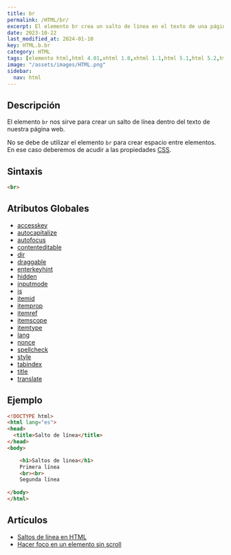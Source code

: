 ```yaml
---
title: br
permalink: /HTML/br/
excerpt: El elemento br crea un salto de línea en el texto de una página web. No se debe usar para crear espacio entre elementos.
date: 2023-10-22
last_modified_at: 2024-01-10
key: HTML.b.br
category: HTML
tags: [elemento html,html 4.01,xhtml 1.0,xhtml 1.1,html 5.1,html 5.2,html 5]
image: "/assets/images/HTML.png"
sidebar:
  nav: html
---
```


## Descripción


El elemento `br` nos sirve para crear un salto de línea dentro del texto de nuestra página web.


No se debe de utilizar el elemento `br` para crear espacio entre elementos. En ese caso deberemos de acudir a las propiedades [CSS](https://www.manualweb.net/css/).


## Sintaxis


```html
<br>
```


## Atributos Globales

- [accesskey](https://www.w3api.com/HTML/accesskey/)
- [autocapitalize](https://www.w3api.com/HTML/autocapitalize/)
- [autofocus](https://www.w3api.com/HTML/autofocus/)
- [contenteditable](https://www.w3api.com/HTML/contenteditable/)
- [dir](https://www.w3api.com/HTML/dir/)
- [draggable](https://www.w3api.com/HTML/draggable/)
- [enterkeyhint](https://www.w3api.com/HTML/enterkeyhint/)
- [hidden](https://www.w3api.com/HTML/hidden/)
- [inputmode](https://www.w3api.com/HTML/inputmode/)
- [is](https://www.w3api.com/HTML/is/)
- [itemid](https://www.w3api.com/HTML/itemid/)
- [itemprop](https://www.w3api.com/HTML/itemprop/)
- [itemref](https://www.w3api.com/HTML/itemref/)
- [itemscope](https://www.w3api.com/HTML/itemscope/)
- [itemtype](https://www.w3api.com/HTML/itemtype/)
- [lang](https://www.w3api.com/HTML/lang/)
- [nonce](https://www.w3api.com/HTML/nonce/)
- [spellcheck](https://www.w3api.com/HTML/spellcheck/)
- [style](https://www.w3api.com/HTML/style/)
- [tabindex](https://www.w3api.com/HTML/tabindex/)
- [title](https://www.w3api.com/HTML/title/)
- [translate](https://www.w3api.com/HTML/translate/)

## Ejemplo


```html
<!DOCTYPE html>
<html lang="es">
<head>
  <title>Salto de línea</title>
</head>
<body>

	<h1>Saltos de linea</h1>	
	Primera línea
	<br><br>
	Segunda línea
	
</body>
</html>
```


## Artículos

- [Saltos de línea en HTML](https://lineadecodigo.com/html/saltos-de-linea-en-html/)
- [Hacer foco en un elemento sin scroll](https://lineadecodigo.com/dom/hacer-foco-en-un-elemento-sin-scroll/)
